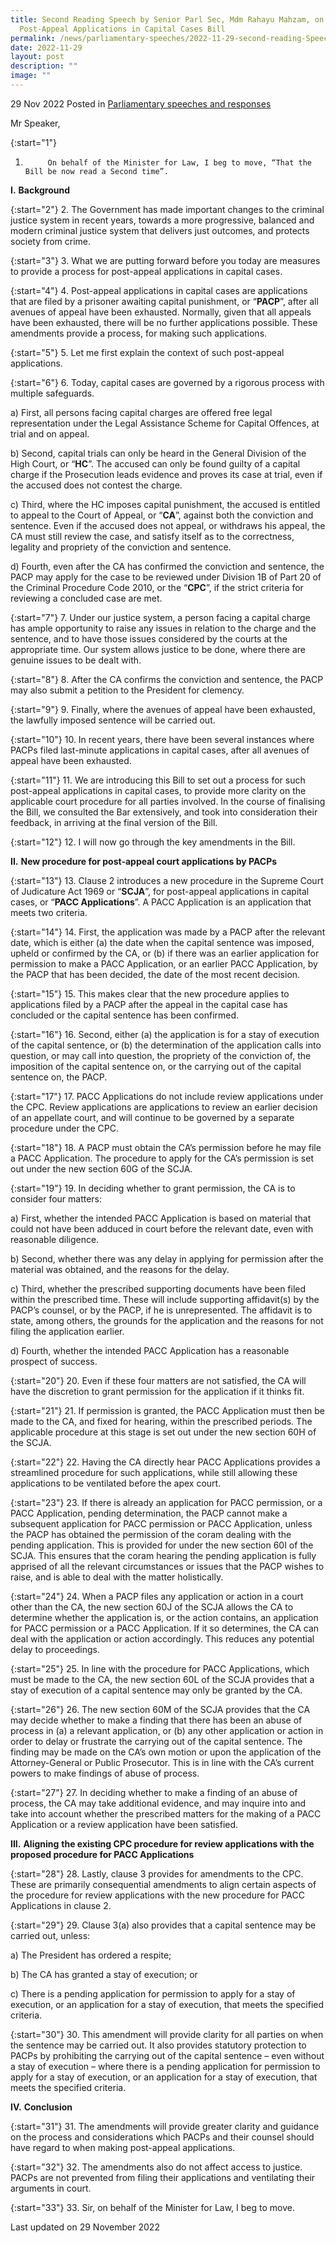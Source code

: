 ```yaml
---
title: Second Reading Speech by Senior Parl Sec, Mdm Rahayu Mahzam, on
  Post-Appeal Applications in Capital Cases Bill
permalink: /news/parliamentary-speeches/2022-11-29-second-reading-Speech-SPS-on-PACC-bill/
date: 2022-11-29
layout: post
description: ""
image: ""
---
```

29 Nov 2022 Posted in [Parliamentary speeches and responses](/news/parliamentary-speeches) 

Mr Speaker,

{:start="1"}
1.          On behalf of the Minister for Law, I beg to move, “That the Bill be now read a Second time”.

**I.**           **Background**

{:start="2"}
2.          The Government has made important changes to the criminal justice system in recent years, towards a more progressive, balanced and modern criminal justice system that delivers just outcomes, and protects society from crime.

{:start="3"}
3.          What we are putting forward before you today are measures to provide a process for post-appeal applications in capital cases.

{:start="4"}
4.          Post-appeal applications in capital cases are applications that are filed by a prisoner awaiting capital punishment, or “**PACP**”, after all avenues of appeal have been exhausted. Normally, given that all appeals have been exhausted, there will be no further applications possible. These amendments provide a process, for making such applications.

{:start="5"}
5.          Let me first explain the context of such post-appeal applications.

{:start="6"}
6.          Today, capital cases are governed by a rigorous process with multiple safeguards. 

   a)       First, all persons facing capital charges are offered free legal representation under the Legal Assistance Scheme for Capital Offences, at trial and on appeal.

   b)       Second, capital trials can only be heard in the General Division of the High Court, or “**HC**”. The accused can only be found guilty of a capital charge if the Prosecution leads evidence and proves its case at trial, even if the accused does not contest the charge.

   c)       Third, where the HC imposes capital punishment, the accused is entitled to appeal to the Court of Appeal, or “**CA**”, against both the conviction and sentence. Even if the accused does not appeal, or withdraws his appeal, the CA must still review the case, and satisfy itself as to the correctness, legality and propriety of the conviction and sentence.

   d)       Fourth, even after the CA has confirmed the conviction and sentence, the PACP may apply for the case to be reviewed under Division 1B of Part 20 of the Criminal Procedure Code 2010, or the “**CPC**”, if the strict criteria for reviewing a concluded case are met. 

{:start="7"}
7.          Under our justice system, a person facing a capital charge has ample opportunity to raise any issues in relation to the charge and the sentence, and to have those issues considered by the courts at the appropriate time. Our system allows justice to be done, where there are genuine issues to be dealt with.

{:start="8"}
8.          After the CA confirms the conviction and sentence, the PACP may also submit a petition to the President for clemency.

{:start="9"}
9.          Finally, where the avenues of appeal have been exhausted, the lawfully imposed sentence will be carried out.

{:start="10"}
10.      In recent years, there have been several instances where PACPs filed last-minute applications in capital cases, after all avenues of appeal have been exhausted.

{:start="11"}
11.      We are introducing this Bill to set out a process for such post-appeal applications in capital cases, to provide more clarity on the applicable court procedure for all parties involved. In the course of finalising the Bill, we consulted the Bar extensively, and took into consideration their feedback, in arriving at the final version of the Bill.

{:start="12"}
12.      I will now go through the key amendments in the Bill.

**II.**          **New procedure for post-appeal court applications by PACPs**

{:start="13"}
13.      Clause 2 introduces a new procedure in the Supreme Court of Judicature Act 1969 or “**SCJA**”, for post-appeal applications in capital cases, or “**PACC Applications**”. A PACC Application is an application that meets two criteria.

{:start="14"}
14.      First, the application was made by a PACP after the relevant date, which is either (a) the date when the capital sentence was imposed, upheld or confirmed by the CA, or (b) if there was an earlier application for permission to make a PACC Application, or an earlier PACC Application, by the PACP that has been decided, the date of the most recent decision.

{:start="15"}
15.      This makes clear that the new procedure applies to applications filed by a PACP after the appeal in the capital case has concluded or the capital sentence has been confirmed.

{:start="16"}
16.      Second, either (a) the application is for a stay of execution of the capital sentence, or (b) the determination of the application calls into question, or may call into question, the propriety of the conviction of, the imposition of the capital sentence on, or the carrying out of the capital sentence on, the PACP.  

{:start="17"}
17.      PACC Applications do not include review applications under the CPC. Review applications are applications to review an earlier decision of an appellate court, and will continue to be governed by a separate procedure under the CPC.

{:start="18"}
18.      A PACP must obtain the CA’s permission before he may file a PACC Application. The procedure to apply for the CA’s permission is set out under the new section 60G of the SCJA.

{:start="19"}
19.      In deciding whether to grant permission, the CA is to consider four matters:

   a)       First, whether the intended PACC Application is based on material that could not have been adduced in court before the relevant date, even with reasonable diligence.

   b)       Second, whether there was any delay in applying for permission after the material was obtained, and the reasons for the delay.

   c)       Third, whether the prescribed supporting documents have been filed within the prescribed time. These will include supporting affidavit(s) by the PACP’s counsel, or by the PACP, if he is unrepresented. The affidavit is to state, among others, the grounds for the application and the reasons for not filing the application earlier.

   d)      Fourth, whether the intended PACC Application has a reasonable prospect of success.

{:start="20"}
20.      Even if these four matters are not satisfied, the CA will have the discretion to grant permission for the application if it thinks fit.

{:start="21"}
21.      If permission is granted, the PACC Application must then be made to the CA, and fixed for hearing, within the prescribed periods. The applicable procedure at this stage is set out under the new section 60H of the SCJA.

{:start="22"}
22.      Having the CA directly hear PACC Applications provides a streamlined procedure for such applications, while still allowing these applications to be ventilated before the apex court.

{:start="23"}
23.      If there is already an application for PACC permission, or a PACC Application, pending determination, the PACP cannot make a subsequent application for PACC permission or PACC Application, unless the PACP has obtained the permission of the coram dealing with the pending application. This is provided for under the new section 60I of the SCJA. This ensures that the coram hearing the pending application is fully apprised of all the relevant circumstances or issues that the PACP wishes to raise, and is able to deal with the matter holistically.

{:start="24"}
24.      When a PACP files any application or action in a court other than the CA, the new section 60J of the SCJA allows the CA to determine whether the application is, or the action contains, an application for PACC permission or a PACC Application. If it so determines, the CA can deal with the application or action accordingly. This reduces any potential delay to proceedings.

{:start="25"}
25.      In line with the procedure for PACC Applications, which must be made to the CA, the new section 60L of the SCJA provides that a stay of execution of a capital sentence may only be granted by the CA.

{:start="26"}
26.      The new section 60M of the SCJA provides that the CA may decide whether to make a finding that there has been an abuse of process in (a) a relevant application, or (b) any other application or action in order to delay or frustrate the carrying out of the capital sentence. The finding may be made on the CA’s own motion or upon the application of the Attorney-General or Public Prosecutor. This is in line with the CA’s current powers to make findings of abuse of process.

{:start="27"}
27.      In deciding whether to make a finding of an abuse of process, the CA may take additional evidence, and may inquire into and take into account whether the prescribed matters for the making of a PACC Application or a review application have been satisfied.

**III.**        **Aligning** **the existing CPC procedure for review applications with the proposed procedure for PACC Applications**

{:start="28"}
28.      Lastly, clause 3 provides for amendments to the CPC. These are primarily consequential amendments to align certain aspects of the procedure for review applications with the new procedure for PACC Applications in clause 2.

{:start="29"}
29.      Clause 3(a) also provides that a capital sentence may be carried out, unless:

   a)      The President has ordered a respite;

   b)      The CA has granted a stay of execution; or

   c)      There is a pending application for permission to apply for a stay of execution, or an application for a stay of execution, that meets the specified criteria.

{:start="30"}
30.      This amendment will provide clarity for all parties on when the sentence may be carried out. It also provides statutory protection to PACPs by prohibiting the carrying out of the capital sentence – even without a stay of execution – where there is a pending application for permission to apply for a stay of execution, or an application for a stay of execution, that meets the specified criteria.

**IV.**       **Conclusion**

{:start="31"}
31.      The amendments will provide greater clarity and guidance on the process and considerations which PACPs and their counsel should have regard to when making post-appeal applications.

{:start="32"}
32.      The amendments also do not affect access to justice. PACPs are not prevented from filing their applications and ventilating their arguments in court.

{:start="33"}
33.      Sir, on behalf of the Minister for Law, I beg to move.

<p class="right-side-updated">Last updated on 29 November 2022</p>